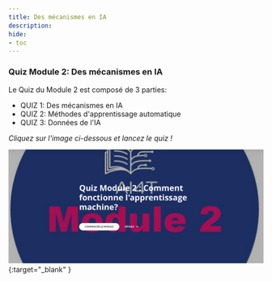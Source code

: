 ```yaml
---
title: Des mécanismes en IA
description:
hide:
- toc
---
```


### Quiz Module 2: Des mécanismes en IA

Le Quiz du Module 2 est composé de 3 parties:

- QUIZ 1: Des mécanismes en IA
- QUIZ 2: Méthodes d'apprentissage automatique
- QUIZ 3: Données de l'IA

_Cliquez sur l'image ci-dessous et lancez le quiz !_

[![Quiz Module 2: Des mécanismes en IA](../Images/AI4T-quiz-module2.png)](Quiz-2-ressources/HTML/AI4T-quiz-module-2-comment-fonctionne-lapprentissage-machine-html/index.html#/lessons/ONSjTmIYXDp-i7WAjd28jKP6K8LeW1sL){:target="_blank" }
